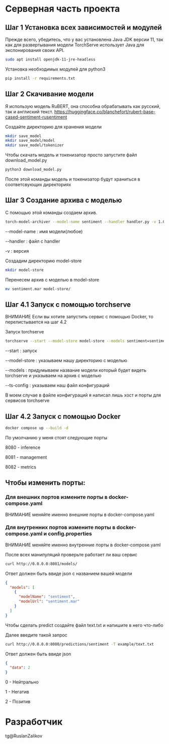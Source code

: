 # Серверная часть проекта

## Шаг 1 Установка всех зависимостей и модулей

Прежде всего, убедитесь, что у вас установлена Java JDK версии 11, так как для развертывания модели TorchServe использует Java для экспонирования своих API.
```bash
sudo apt install openjdk-11-jre-headless
```

Установка необходимых модулей для python3
```bash
pip install -r requirements.txt
```
## Шаг 2 Скачивание модели

Я использую модель RuBERT, она способна обрабатывать как русский, так и англиский текст.
https://huggingface.co/blanchefort/rubert-base-cased-sentiment-rusentiment

Создайте директорию для хранения модели
```bash
mkdir save_model
mkdir save_model/model
mkdir save_model/tokenizer
```

Чтобы скачать модель и токенизатор просто запустите файл download_model.py
```bash
python3 download_model.py
```
После этой команды модель и токенизатор будут храниться в соответсвующих директориях

## Шаг 3 Создание архива с моделью

С помощью этой команды создаем архив.
```bash
torch-model-archiver --model-name sentiment --handler handler.py -v 1.0
```
--model-name : имя модели(любое)

--handler : файл с handler

-v : версия

Создадим директорию model-store
```bash
mkdir model-store
```
Перенесем архив с моделью в model-store
```bash
mv sentiment.mar model-store/
```
## Шаг 4.1 Запуск с помощью torchserve

ВНИМАНИЕ Если вы хотите запустить сервис с помощью Docker, то перелистывается на шаг 4.2

Запуск torchserve
```bash
torchserve --start --model-store model-store --models sentiment=sentiment.mar --ts-config config.properties --ncs
```
--start : запуск

--model-store : указываем нашу директорию с моделью

--models : придумываем название модели который будет видеть torchserve и указываем на архив с моделью

--ts-config : указываем наш файл конфигураций

В моем случае в файле конфигураций я написал лишь хост и порты для сервисов torchserve

## Шаг 4.2 Запуск с помощью Docker
```bash
docker compose up --build -d
```
По умолчанию у меня стоят следующие порты

8080 - inference

8081 - management

8082 - metrics

## Чтобы изменить порты:


### Для внешних портов измените порты в docker-compose.yaml

ВНИМАНИЕ меняйте именно внешние порты в docker-compose.yaml


### Для внутренних портов измените порты в docker-compose.yaml и config.properties

ВНИМАНИЕ меняйте именно внутренние порты в docker-compose.yaml


После всех манипуляций проверьте работает ли ваш сервис
```bash
curl http://0.0.0.0:8081/models/
```
Ответ должен быть ввиде json с названием вашей модели
```json
{
  "models": [
    {
      "modelName": "sentiment",
      "modelUrl": "sentiment.mar"
    }
  ]
}
```
Чтобы сделать predict создайте файл text.txt и напишите в него что-либо

Далее введите такой запрос
```bash
curl http://0.0.0.0:8080/predictions/sentiment -T example/text.txt 
```

Ответ должен быть ввиде json 
```json
{
  "data": 2
}
```
0 - Нейтрально

1 - Негатив

2 - Позитив

# Разработчик
tg@RuslanZalikov
